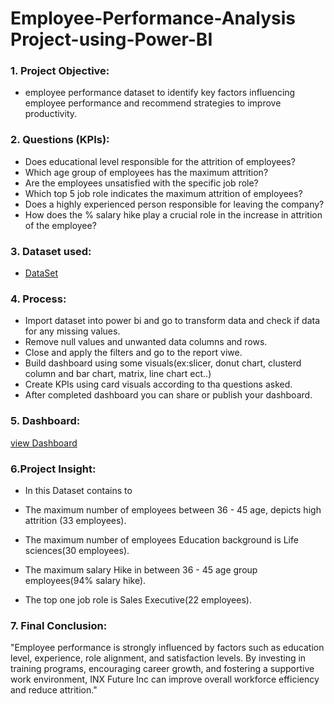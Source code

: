# Employee-Performance-Analysis Project-using-Power-BI
### 1.	Project Objective:

- employee performance dataset to identify key factors influencing employee performance and
  recommend strategies to improve productivity.
       
 ### 2.	Questions (KPIs):
 
-	Does educational level responsible for the attrition of employees?
- Which age group of employees has the maximum attrition?
- Are the employees unsatisfied with the specific job role?
- Which top 5 job role indicates the maximum attrition of employees?
- Does a highly experienced person responsible for leaving the company?
- How does the % salary hike play a crucial role in the increase in attrition of the employee?
  
### 3. Dataset used:
- <a href="https://github.com/Anitha-Kunchala/Employee-Performance-Analysis/blob/main/INX_Future_Inc_Employee_Performance_Data.xls.xlsx">DataSet</a>
### 4. Process:

- Import dataset into power bi and go to transform data and check if data for any missing values.	
- Remove null values and unwanted data columns and rows.
- Close and apply the filters and go to the report viwe. 
- Build dashboard using some visuals(ex:slicer, donut chart, clusterd column and bar chart, matrix, line chart ect..)
- Create KPIs using card visuals according to tha questions asked.
- After completed dashboard you can share or publish your dashboard.
### 5. Dashboard:



<a href= "https://github.com/Anitha-Kunchala/Employee-Performance-Analysis/blob/main/Screenshot%202025-08-20%20130640.png">view Dashboard </a>



### 6.Project Insight:
- In this Dataset contains to

- The maximum number of employees between 36 - 45 age, depicts high attrition (33 employees).
-	The maximum number of employees Education background is Life sciences(30 employees).
-	The maximum salary Hike in between 36 - 45 age group employees(94% salary hike).
- The top one job role is Sales Executive(22 employees).	

### 7. Final Conclusion:

"Employee performance is strongly influenced by factors such as education level, experience, role alignment, and satisfaction levels. 
 By investing in training programs, encouraging career growth, and fostering a supportive work environment, 
 INX Future Inc can improve overall workforce efficiency and reduce attrition."




